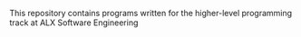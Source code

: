 This repository contains programs written for the higher-level programming track at ALX Software Engineering
